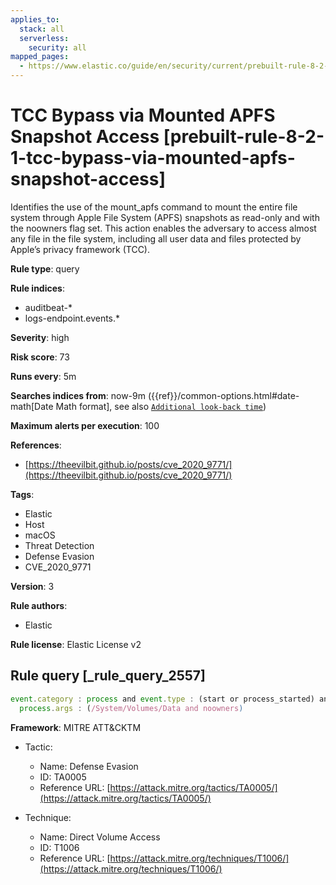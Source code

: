 ```yaml
---
applies_to:
  stack: all
  serverless:
    security: all
mapped_pages:
  - https://www.elastic.co/guide/en/security/current/prebuilt-rule-8-2-1-tcc-bypass-via-mounted-apfs-snapshot-access.html
---
```


# TCC Bypass via Mounted APFS Snapshot Access [prebuilt-rule-8-2-1-tcc-bypass-via-mounted-apfs-snapshot-access]

Identifies the use of the mount_apfs command to mount the entire file system through Apple File System (APFS) snapshots as read-only and with the noowners flag set. This action enables the adversary to access almost any file in the file system, including all user data and files protected by Apple’s privacy framework (TCC).

**Rule type**: query

**Rule indices**:

* auditbeat-*
* logs-endpoint.events.*

**Severity**: high

**Risk score**: 73

**Runs every**: 5m

**Searches indices from**: now-9m ({{ref}}/common-options.html#date-math[Date Math format], see also [`Additional look-back time`](docs-content://solutions/security/detect-and-alert/create-detection-rule.md#rule-schedule))

**Maximum alerts per execution**: 100

**References**:

* [https://theevilbit.github.io/posts/cve_2020_9771/](https://theevilbit.github.io/posts/cve_2020_9771/)

**Tags**:

* Elastic
* Host
* macOS
* Threat Detection
* Defense Evasion
* CVE_2020_9771

**Version**: 3

**Rule authors**:

* Elastic

**Rule license**: Elastic License v2

## Rule query [_rule_query_2557]

```js
event.category : process and event.type : (start or process_started) and process.name : mount_apfs and
  process.args : (/System/Volumes/Data and noowners)
```

**Framework**: MITRE ATT&CKTM

* Tactic:

    * Name: Defense Evasion
    * ID: TA0005
    * Reference URL: [https://attack.mitre.org/tactics/TA0005/](https://attack.mitre.org/tactics/TA0005/)

* Technique:

    * Name: Direct Volume Access
    * ID: T1006
    * Reference URL: [https://attack.mitre.org/techniques/T1006/](https://attack.mitre.org/techniques/T1006/)



